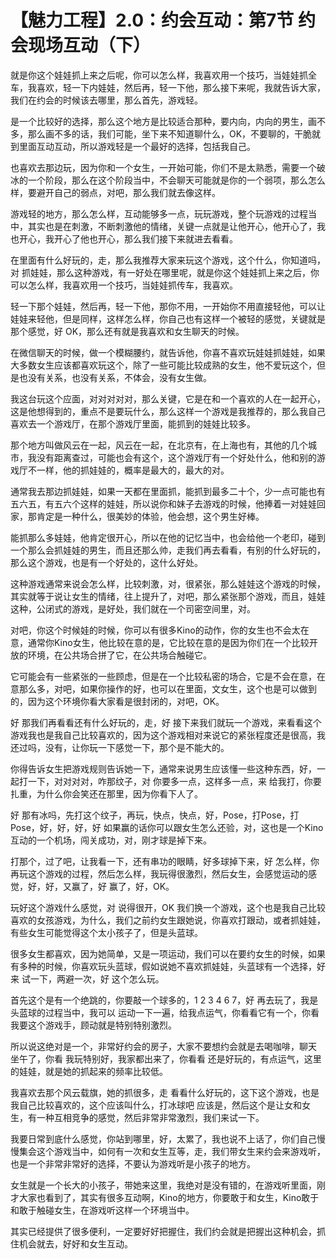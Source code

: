 # 【魅力工程】2.0：约会互动：第7节 约会现场互动（下）

就是你这个娃娃抓上来之后呢，你可以怎么样，我喜欢用一个技巧，当娃娃抓全车，我喜欢，轻一下内娃娃，然后再，轻一下他，那么接下来呢，我就告诉大家，我们在约会的时候该去哪里，那么首先，游戏轻。

是一个比较好的选择，那么这个地方是比较适合那种，要内向，内向的男生，画不多，那么画不多的话，我们可能，坐下来不知道聊什么，OK，不要聊的，干脆就到里面互动互动，所以游戏轻是一个最好的选择，包括我自己。

也喜欢去那边玩，因为你和一个女生，一开始可能，你们不是太熟悉，需要一个破冰的一个阶段，那么在这个阶段当中，不会聊天可能就是你的一个弱项，那么怎么样，要避开自己的弱点，对吧，那么我们就去像这样。

游戏轻的地方，那么怎么样，互动能够多一点，玩玩游戏，整个玩游戏的过程当中，其实也是在刺激，不断刺激他的情绪，关键一点就是让他开心，他开心了，我也开心，我开心了他也开心，那么我们接下来就进去看看。

在里面有什么好玩的，走，那么我推荐大家来玩这个游戏，这个什么，你知道吗，对 抓娃娃，那么这种游戏，有一好处在哪里呢，就是你这个娃娃抓上来之后，你可以怎么样，我喜欢用一个技巧，当娃娃抓传车，我喜欢。

轻一下那个娃娃，然后再，轻一下他，那你不用，一开始你不用直接轻他，可以让娃娃来轻他，但是同样，这样怎么样，你自己也有这样一个被轻的感觉，关键就是那个感觉，好 OK，那么还有就是我喜欢和女生聊天的时候。

在微信聊天的时候，做一个模糊腰约，就告诉他，你喜不喜欢玩娃娃抓娃娃，如果大多数女生应该都喜欢玩这个，除了一些可能比较成熟的女生，他不爱玩这个，但是也没有关系，也没有关系，不体会，没有女生做。

我这台玩这个应面，对对对对对，那么关键，它是在和一个喜欢的人在一起开心，这是他想得到的，重点不是要玩什么，那么这样一个游戏是我推荐的，那么我自己喜欢去一个游戏厅，在那个游戏厅里面，能抓到的娃娃比较多。

那个地方叫做风云在一起，风云在一起，在北京有，在上海也有，其他的几个城市，我没有距离查过，可能也会有这个，这个游戏厅有一个好处什么，他和别的游戏厅不一样，他的抓娃娃的，概率是最大的，最大的对。

通常我去那边抓娃娃，如果一天都在里面抓，能抓到最多二十个，少一点可能也有五六五，有五六个这样的娃娃，所以说你和妹子去游戏的时候，他捧着一对娃娃回家，那肯定是一种什么，很美妙的体验，他会想，这个男生好棒。

能抓那么多娃娃，他肯定很开心，所以在他的记忆当中，也会给他一个老印，碰到一个那么会抓娃娃的男生，而且还那么帅，走我们再去看看，有别的什么好玩的，那么这个游戏，也是有一个好处的，这什么好处。

这种游戏通常来说会怎么样，比较刺激，对，很紧张，那么娃娃这个游戏的时候，其实就等于说让女生的情绪，往上提升了，对吧，那么紧张那个游戏，而且，娃娃这种，公闭式的游戏，是好处，我们就在一个司密空间里，对。

对吧，你这个时候娃的时候，你可以有很多Kino的动作，你的女生也不会太在意，通常你Kino女生，他比较在意的是，它比较在意的是因为你们在一个比较开放的环境，在公共场合拼了它，在公共场合触碰它。

它可能会有一些紧张的一些顾虑，但是在一个比较私密的场合，它是不会在意，在意那么多，对吧，如果你操作的好，也可以在里面，文女生，这个也是可以做到的，因为这个环境你看大家看是很封闭的，对吧，OK。

好 那我们再看看还有什么好玩的，走，好 接下来我们就玩一个游戏，来看看这个游戏我也是我自己比较喜欢的，因为这个游戏相对来说它的紧张程度还是很高，我还过吗，没有，让你玩一下感觉一下，那个是不能大的。

你得告诉女生把游戏规则告诉她一下，通常来说男生应该懂一些这种东西，好，一起打一下，对对对对，咋那纹子，对 你要多一点，这样多一点，来 给我打，你要扎重，为什么你会笑还在那里，因为你看下人了。

好 那有冰吗，先打这个纹子，再玩，快点，快点，好，Pose，打Pose，打Pose，好，好，好，好 如果赢的话你可以跟女生怎么还验，对，这也是一个Kino互动的一个机场，闯关成功，对，刚才球是掉下来。

打那个，过了吧，让我看一下，还有串功的眼睛，好多球掉下来，好 怎么样，你再玩这个游戏的过程，然后怎么样，我玩得很激烈，然后女生，会感觉运动的感觉，好，好，又赢了，好 赢了，好，OK。

玩好这个游戏什么感觉，对 说得很开，OK 我们换一个游戏，这个也是我自己比较喜欢的女孩游戏，为什么，我们之前约女生跟她说，你喜欢打跟动，或者抓娃娃，有些女生可能觉得这个太小孩子了，但是头蓝球。

很多女生都喜欢，因为她简单，又是一项运动，我们可以在要约女生的时候，如果有多种的时候，你喜欢玩头蓝球，假如说她不喜欢抓娃娃，头蓝球有一个选择，好 来 试一下，两避一次，好 这个怎么玩。

首先这个是有一个绝跳的，你要敲一个球多的，1 2 3 4 6 7，好 再去玩了，我是头蓝球的过程当中，我可以 运动一下一遍，给我点运气，你看看它有一个，你看 我要这个游戏手，顾动就是特别特别激烈。

所以说这绝对是一个，非常好约会的房子，大家不要想约会就是去喝咖啡，聊天 坐午了，你看 我玩特别好，我家都出来了，你看看 还是好玩的，有点运气，这里的娃娃，就是她的抓起来的频率比较低。

我喜欢去那个风云载旗，她的抓很多，走 看看什么好玩的，这下这个游戏，也是我自己比较喜欢的，这个应该叫什么，打冰球吧 应该是，然后这个是让女和女生，有一种互相竞争的感觉，然后非常非常激烈，我们来试一下。

我要日常到底什么感觉，你站到哪里，好，太累了，我也说不上话了，你们自己慢慢集会这个游戏当中，如何有一次和女生互等，走，我们带女生来约会来游戏听，也是一个非常非常好的选择，不要认为游戏听是小孩子的地方。

女生就是一个长大的小孩子，带她来这里，我绝对是没有错的，在游戏听里面，刚才大家也看到了，其实有很多互动啊，Kino的地方，你要敢于和女生，Kino敢于和敢于触碰女生，在游戏听这样一个环境当中。

其实已经提供了很多便利，一定要好好把握住，我们约会就是把握出这种机会，抓住机会就去，好好和女生互动。